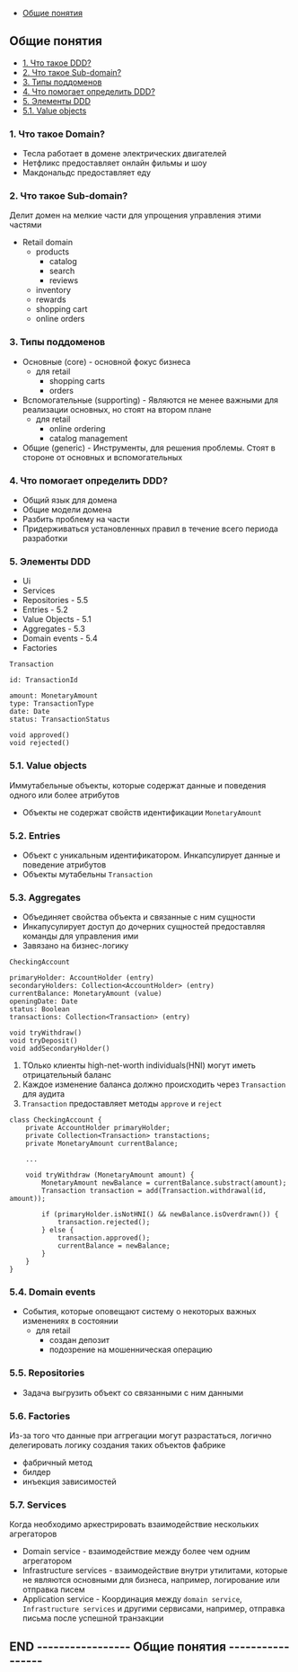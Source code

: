 + [Общие понятия]()


## Общие понятия

+ [1. Что такое DDD?]()
+ [2. Что такое Sub-domain?]()
+ [3. Типы поддоменов]()
+ [4. Что помогает определить DDD?]()
+ [5. Элементы DDD]()
+ [5.1. Value objects]()


### 1. Что такое Domain?
- Тесла работает в домене электрических двигателей
- Нетфликс предоставляет онлайн фильмы и шоу
- Макдональдс предоставляет еду

### 2. Что такое Sub-domain?
Делит домен на мелкие части для упрощения управления этими частями
- Retail domain
  - products
    - catalog
    - search
    - reviews
  - inventory
  - rewards
  - shopping cart
  - online orders

### 3. Типы поддоменов
- Основные (core) - основной фокус бизнеса
  - для retail
    - shopping carts
    - orders
- Вспомогательные (supporting) - Являются не менее важными для реализации основных, но стоят на втором плане
  - для retail
    - online ordering
    - catalog management
- Общие (generic) - Инструменты, для решения проблемы. Стоят в стороне от основных и вспомогательных

### 4. Что помогает определить DDD?
- Общий язык для домена
- Общие модели домена
- Разбить проблему на части
- Придерживаться установленных правил в течение всего периода разработки

### 5. Элементы DDD
- Ui
- Services
- Repositories - 5.5
- Entries - 5.2
- Value Objects - 5.1
- Aggregates - 5.3
- Domain events - 5.4
- Factories

```
Transaction

id: TransactionId

amount: MonetaryAmount
type: TransactionType
date: Date
status: TransactionStatus

void approved()
void rejected()
```

### 5.1. Value objects
Иммутабельные объекты, которые содержат данные и поведения одного или более атрибутов
- Объекты не содержат свойств идентификации `MonetaryAmount`

### 5.2. Entries
- Объект с уникальным идентификатором. Инкапсулирует данные и поведение атрибутов
- Объекты мутабельны `Transaction`

### 5.3. Aggregates
- Объединяет свойства объекта и связанные с ним сущности
- Инкапусулирует доступ до дочерних сущностей предоставляя команды для управления ими
- Завязано на бизнес-логику

```
CheckingAccount

primaryHolder: AccountHolder (entry)
secondaryHolders: Collection<AccountHolder> (entry)
currentBalance: MonetaryAmount (value)
openingDate: Date
status: Boolean
transactions: Collection<Transaction> (entry)

void tryWithdraw()
void tryDeposit()
void addSecondaryHolder()
```
1. ТОлько клиенты high-net-worth individuals(HNI) могут иметь отрицательный баланс
2. Каждое изменение баланса должно происходить через `Transaction` для аудита
3. `Transaction` предоставляет методы `approve` и `reject` 
```
class CheckingAccount {
    private AccountHolder primaryHolder;
    private Collection<Transaction> transtactions;
    private MonetaryAmount currentBalance;
    
    ...
    
    void tryWithdraw (MonetaryAmount amount) {
        MonetaryAmount newBalance = currentBalance.substract(amount);
        Transaction transaction = add(Transaction.withdrawal(id, amount));
        
        if (primaryHolder.isNotHNI() && newBalance.isOverdrawn()) {
            transaction.rejected();
        } else {
            transaction.approved();
            currentBalance = newBalance;
        }
    }
}
```

### 5.4. Domain events
- События, которые оповещают систему о некоторых важных изменениях в состоянии
  - для retail
    - создан депозит
    - подозрение на мошенническая операцию

### 5.5. Repositories
- Задача выгрузить объект со связанными с ним данными

### 5.6. Factories
Из-за того что данные при аггрегации могут разрастаться, логично делегировать логику создания таких объектов фабрике
- фабричный метод
- билдер
- инъекция зависимостей

### 5.7. Services
Когда необходимо аркестрировать взаимодействие нескольких агрегаторов
- Domain service - взаимодействие между более чем одним агрегатором
- Infrastructure services - взаимодействие внутри утилитами, которые не являются основными для бизнеса, например, логирование или отправка писем
- Application service - Координация между `domain service`, `Infrastructure services` и другими сервисами, например, отправка письма после успешной транзакции


## END ----------------- Общие понятия -----------------